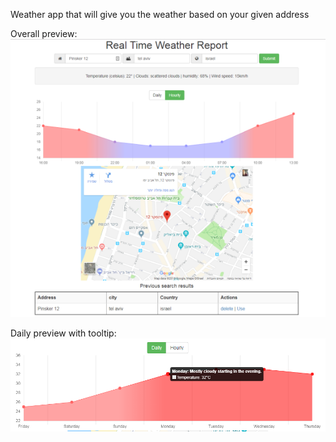 Weather app that will give you the weather based on your given address

Overall preview:                                                                     
![App preview](public/resources/images/weathermap.png)

Daily preview with tooltip:
![App preview daily](public/resources/images/weather_daily.png)
